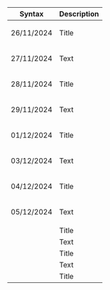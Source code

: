 | Syntax | Description |
| --- | ----------- |
| <p>26/11/2024</p> | Title |
| <p>27/11/2024</p> | Text |
| <p>28/11/2024</p> | Title |
| <p>29/11/2024</p> | Text |
| <p>01/12/2024</p> | Title |
| <p>03/12/2024</p> | Text |
| <p>04/12/2024</p> | Title |
| <p>05/12/2024</p> | Text |
| <p></p> | Title |
| <p></p> | Text |
| <p></p> | Title |
| <p></p> | Text |
| <p></p> | Title |
